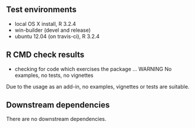 ## Test environments
* local OS X install, R 3.2.4
* win-builder (devel and release)
* ubuntu 12.04 (on travis-ci), R 3.2.4

## R CMD check results
* checking for code which exercises the package ... WARNING
No examples, no tests, no vignettes

Due to the usage as an add-in, no examples, vignettes or tests are suitable.


## Downstream dependencies
There are no downstream dependencies. 
